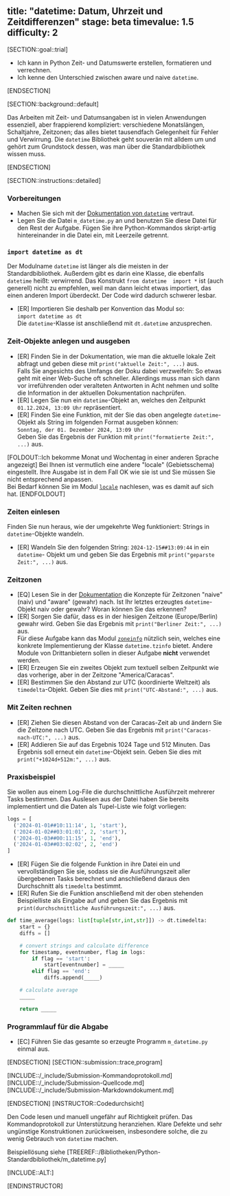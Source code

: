 title: "datetime: Datum, Uhrzeit und Zeitdifferenzen"
stage: beta
timevalue: 1.5
difficulty: 2
---
[SECTION::goal::trial]

- Ich kann in Python Zeit- und Datumswerte erstellen, formatieren und verrechnen.
- Ich kenne den Unterschied zwischen aware und naive `datetime`.

[ENDSECTION]

[SECTION::background::default]

Das Arbeiten mit Zeit- und Datumsangaben ist in vielen Anwendungen essenziell, aber frappierend kompliziert:
verschiedene Monatslängen, Schaltjahre, Zeitzonen; 
das alles bietet tausendfach Gelegenheit für Fehler und Verwirrung.
Die `datetime` Bibliothek geht souverän mit alldem um und gehört zum Grundstock dessen,
was man über die Standardbibliothek wissen muss. 

[ENDSECTION]

[SECTION::instructions::detailed]

### Vorbereitungen

- Machen Sie sich mit der
  [Dokumentation von `datetime`](https://docs.python.org/3/library/datetime.html) vertraut.
- Legen Sie die Datei `m_datetime.py` an und benutzen Sie diese Datei für den Rest der Aufgabe. 
  Fügen Sie ihre Python-Kommandos skript-artig hintereinander in die Datei ein, mit Leerzeile getrennt.

### `import datetime as dt`

Der Modulname `datetime` ist länger als die meisten in der Standardbibliothek. Außerdem gibt es 
darin eine Klasse, die ebenfalls `datetime` heißt: verwirrend. Das Konstrukt `from datetime 
import *` ist (auch generell) nicht zu empfehlen, weil man dann leicht etwas importiert, das 
einen anderen Import überdeckt. Der Code wird dadurch schwerer lesbar.

- [ER] Importieren Sie deshalb per Konvention das Modul so:  
  `import datetime as dt`  
  Die `datetime`-Klasse ist anschließend mit `dt.datetime` anzusprechen.

### Zeit-Objekte anlegen und ausgeben

- [ER] Finden Sie in der Dokumentation, wie man die aktuelle lokale Zeit abfragt und geben diese 
  mit `print("aktuelle Zeit:", ...)` aus.  
  Falls Sie angesichts des Umfangs der Doku dabei verzweifeln:
  So etwas geht mit einer Web-Suche oft schneller. Allerdings muss man sich dann vor irreführenden 
  oder veralteten Antworten in Acht nehmen und sollte die Information in der aktuellen 
  Dokumentation nachprüfen.
- [ER] Legen Sie nun ein `datetime`-Objekt an, welches den Zeitpunkt `01.12.2024, 13:09 Uhr` 
  repräsentiert.
- [ER] Finden Sie eine Funktion, mit der Sie das oben angelegte `datetime`-Objekt als String im 
  folgenden Format ausgeben können:  
  `Sonntag, der 01. Dezember 2024, 13:09 Uhr`  
  Geben Sie das Ergebnis der Funktion mit `print("formatierte Zeit:", ...)` aus.

[FOLDOUT::Ich bekomme Monat und Wochentag in einer anderen Sprache angezeigt]
Bei Ihnen ist vermutlich eine andere "locale" (Gebietsschema) eingestellt. 
Ihre Ausgabe ist in dem Fall OK wie sie ist und Sie müssen Sie nicht entsprechend anpassen.  
Bei Bedarf können Sie im Modul [`locale`](https://docs.python.org/3/library/locale.html) 
nachlesen, was es damit auf sich hat.
[ENDFOLDOUT]

### Zeiten einlesen

Finden Sie nun heraus, wie der umgekehrte Weg funktioniert: Strings in `datetime`-Objekte wandeln.

- [ER] Wandeln Sie den folgenden String: `2024-12-15##13:09:44` in ein `datetime`- Objekt um und 
  geben Sie das Ergebnis mit `print("geparste Zeit:", ...)` aus.

### Zeitzonen

- [EQ] Lesen Sie in der [Dokumentation](https://docs.python.org/3/library/datetime.html) die 
  Konzepte für Zeitzonen "naive" (naiv) und "aware" (gewahr) nach. Ist Ihr letztes erzeugtes 
  `datetime`-Objekt naiv oder gewahr? Woran können Sie das erkennen?
- [ER] Sorgen Sie dafür, dass es in der hiesigen Zeitzone (Europe/Berlin) gewahr wird. Geben Sie 
  das Ergebnis mit `print("Berliner Zeit:", ...)` aus.  
  Für diese Aufgabe kann das Modul [`zoneinfo`](https://docs.python.org/3/library/zoneinfo.html#module-zoneinfo)
  nützlich sein, welches eine konkrete Implementierung der Klasse `datetime.tzinfo` bietet. 
  Andere Module von Drittanbietern sollen in dieser Aufgabe **nicht** verwendet werden.
- [ER] Erzeugen Sie ein zweites Objekt zum textuell selben Zeitpunkt wie das vorherige, aber in der 
  Zeitzone "America/Caracas".
- [ER] Bestimmen Sie den Abstand zur UTC (koordinierte Weltzeit) als `timedelta`-Objekt. Geben 
  Sie dies mit `print("UTC-Abstand:", ...)` aus.

### Mit Zeiten rechnen

- [ER] Ziehen Sie diesen Abstand von der Caracas-Zeit ab und ändern Sie die Zeitzone nach UTC. 
  Geben Sie das Ergebnis mit `print("Caracas-nach-UTC:", ...)` aus.
- [ER] Addieren Sie auf das Ergebnis 1024 Tage und 512 Minuten. Das Ergebnis soll erneut ein 
  `datetime`-Objekt sein. Geben Sie dies mit `print("+1024d+512m:", ...)` aus.

### Praxisbeispiel

Sie wollen aus einem Log-File die durchschnittliche Ausführzeit mehrerer Tasks bestimmen. Das 
Auslesen aus der Datei haben Sie bereits implementiert und die Daten als Tupel-Liste wie folgt 
vorliegen:

```python
logs = [
  ('2024-01-01##10:11:14', 1, 'start'),
  ('2024-01-02##03:01:01', 2, 'start'),
  ('2024-01-03##00:11:15', 1, 'end'),
  ('2024-01-03##03:02:02', 2, 'end')
]
```

- [ER] Fügen Sie die folgende Funktion in ihre Datei ein und vervollständigen Sie sie, sodass sie 
  die Ausführungszeit aller übergebenen Tasks berechnet und anschließend daraus den Durchschnitt 
  als `timedelta` bestimmt.
- [ER] Rufen Sie die Funktion anschließend mit der oben stehenden Beispielliste als Eingabe auf 
  und geben Sie das Ergebnis mit `print(durchschnittliche Ausführungszeit:", ...)` aus.

```python
def time_average(logs: list[tuple[str,int,str]]) -> dt.timedelta:
    start = {}
    diffs = []

    # convert strings and calculate difference
    for timestamp, eventnumber, flag in logs:
        if flag == 'start':
            start[eventnumber] = _____
        elif flag == 'end':
            diffs.append(_____)

    # calculate average
    _____

    return _____
```

### Programmlauf für die Abgabe

- [EC] Führen Sie das gesamte so erzeugte Programm `m_datetime.py` einmal aus.

[ENDSECTION]
[SECTION::submission::trace,program]

[INCLUDE::/_include/Submission-Kommandoprotokoll.md]
[INCLUDE::/_include/Submission-Quellcode.md]
[INCLUDE::/_include/Submission-Markdowndokument.md]

[ENDSECTION]
[INSTRUCTOR::Codedurchsicht]

Den Code lesen und manuell ungefähr auf Richtigkeit prüfen.
Das Kommandoprotokoll zur Unterstützung heranziehen.
Klare Defekte und sehr ungünstige Konstruktionen zurückweisen,
insbesondere solche, die zu wenig Gebrauch von `datetime` machen.

Beispiellösung siehe [TREEREF::/Bibliotheken/Python-Standardbibliothek/m_datetime.py]

[INCLUDE::ALT:]

[ENDINSTRUCTOR]
